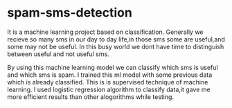 # spam-sms-detection
It is a  machine learning  project based on classification.
Generally we recieve so many sms in our day to day life,in those sms some are useful,and some may not be useful.
In this busy world we dont have time to distinguish between useful and not useful sms.


By using this machine learning model we can classify which sms is useful and which sms is spam.
I trained this ml model with some previous data which is already classified.
This is is supervised technique of machine learning.
I used logistic regression algorithm to classify data,it gave me more efficient results than other alogorithms while testing. 



